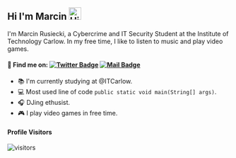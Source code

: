 ## Hi I'm Marcin <img src="https://user-images.githubusercontent.com/1303154/88677602-1635ba80-d120-11ea-84d8-d263ba5fc3c0.gif" width="28px" alt="Hi">

I'm Marcin Rusiecki, a Cybercrime and IT Security Student at the Institute of Technology Carlow. In my free time, I like to listen to music and play video games.

 #### :mag_right: Find me on: [![Twitter Badge](https://img.shields.io/badge/-@Twitter-1ca0f1?style=flat&labelColor=1ca0f1&logo=twitter&logoColor=white&link=https://twitter.com/martin_ruseq)](https://twitter.com/martin_ruseq/) [![Mail Badge](https://img.shields.io/badge/-@LinkedIn-1ca0f1?style=flat&labelColor=1ca0f1&logo=linkedin&logoColor=white)](https://www.linkedin.com/in/marcin-rusiecki)

- :books: I'm currently studying at @ITCarlow.
- :computer: Most used line of code `public static void main(String[] args)`.
- :headphones: DJing ethusist.
- :video_game: I play video games in free time.

#### Profile Visitors
![visitors](https://visitor-badge.glitch.me/badge?page_id=martin-ruseq.martin-ruseq)

